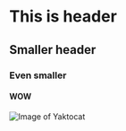 # This is header
## Smaller header
### Even smaller
#### WOW

![Image of Yaktocat](https://octodex.github.com/images/yaktocat.png)
